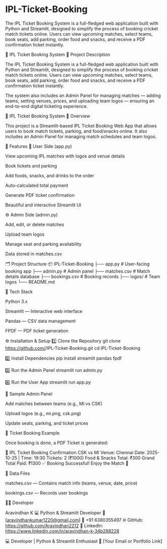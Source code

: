 # IPL-Ticket-Booking
The IPL Ticket Booking System is a full-fledged web application built with Python and Streamlit, designed to simplify the process of booking cricket match tickets online. Users can view upcoming matches, select teams, book seats, add parking, order food and snacks, and receive a PDF confirmation ticket instantly.


🏏 IPL Ticket Booking System
🎯 Project Description

The IPL Ticket Booking System is a full-fledged web application built with Python and Streamlit, designed to simplify the process of booking cricket match tickets online.
Users can view upcoming matches, select teams, book seats, add parking, order food and snacks, and receive a PDF confirmation ticket instantly.

The system also includes an Admin Panel for managing matches — adding teams, setting venues, prices, and uploading team logos — ensuring an end-to-end digital ticketing experience.


🏏 IPL Ticket Booking System
📘 Overview

This project is a Streamlit-based IPL Ticket Booking Web App that allows users to book match tickets, parking, and food/snacks online.
It also includes an Admin Panel for managing match schedules and team logos.

🚀 Features
🎫 User Side (app.py)

View upcoming IPL matches with logos and venue details

Book tickets and parking

Add foods, snacks, and drinks to the order

Auto-calculated total payment

Generate PDF ticket confirmation

Beautiful and interactive Streamlit UI

⚙️ Admin Side (admin.py)

Add, edit, or delete matches

Upload team logos

Manage seat and parking availability

Data stored in matches.csv

🗂️ Project Structure
📦 IPL-Ticket-Booking
├── app.py                 # User-facing booking app
├── admin.py               # Admin panel
├── matches.csv            # Match details database
├── bookings.csv           # Booking records
├── logos/                 # Team logos
└── README.md

🧩 Tech Stack

Python 3.x

Streamlit — Interactive web interface

Pandas — CSV data management

FPDF — PDF ticket generation

⚙️ Installation & Setup
1️⃣ Clone the Repository
git clone https://github.com/<your-username>/IPL-Ticket-Booking.git
cd IPL-Ticket-Booking

2️⃣ Install Dependencies
pip install streamlit pandas fpdf

3️⃣ Run the Admin Panel
streamlit run admin.py

4️⃣ Run the User App
streamlit run app.py

🧾 Sample Admin Panel

Add matches between teams (e.g., MI vs CSK)

Upload logos (e.g., mi.png, csk.png)

Update seats, parking, and ticket prices

🧧 Ticket Booking Example

Once booking is done, a PDF Ticket is generated:

🏏 IPL Ticket Booking Confirmation
CSK vs MI
Venue: Chennai
Date: 2025-10-25 | Time: 19:30
Tickets: 2 (₹1000)
Food & Snacks Total: ₹300
Grand Total Paid: ₹1300
✅ Booking Successful! Enjoy the Match 🏏

💾 Data Files

matches.csv — Contains match info (teams, venue, date, price)

bookings.csv — Records user bookings



👨‍💻 Developer

Aravindhan K
💻 Python & Streamlit Developer
📧 [aravindhankumar1220@gmail.com]
📱 +91 6380355497
🌐 GitHub: https://github.com/Aravindhan2212
🔗 LinkedIn: https://www.linkedin.com/in/aravindhan-k-34b288228










💻 Developer | Python & Streamlit Enthusiast
📧 [Your Email or Portfolio Link]
